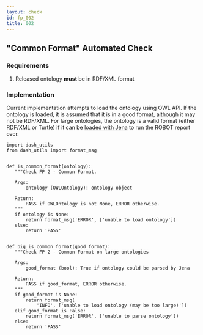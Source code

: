 ```yaml
---
layout: check
id: fp_002
title: 002
---
```

## "Common Format" Automated Check

### Requirements
1. Released ontology **must** be in RDF/XML format

### Implementation
Current implementation attempts to load the ontology using OWL API. If the ontology is loaded, it is assumed that it is in a good format, although it may not be RDF/XML. For large ontologies, the ontology is a valid format (either RDF/XML or Turtle) if it can be [loaded with Jena](http://robot.obolibrary.org/query#executing-on-disk) to run the ROBOT report over.

```
import dash_utils
from dash_utils import format_msg


def is_common_format(ontology):
   """Check FP 2 - Common Format.

   Args:
       ontology (OWLOntology): ontology object

   Return:
       PASS if OWLOntology is not None, ERROR otherwise.
   """
   if ontology is None:
       return format_msg('ERROR', ['unable to load ontology'])
   else:
       return 'PASS'


def big_is_common_format(good_format):
   """Check FP 2 - Common Format on large ontologies

   Args:
       good_format (bool): True if ontology could be parsed by Jena

   Return:
       PASS if good_format, ERROR otherwise.
   """
   if good_format is None:
       return format_msg(
           'INFO', ['unable to load ontology (may be too large)'])
   elif good_format is False:
       return format_msg('ERROR', ['unable to parse ontology'])
   else:
       return 'PASS'
```
